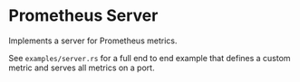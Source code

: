 # Prometheus Server

Implements a server for Prometheus metrics.

See `examples/server.rs` for a full end to end example that defines a custom
metric and serves all metrics on a port.